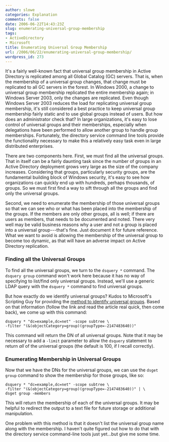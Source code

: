 ```yaml
---
author: slowe
categories: Explanation
comments: false
date: 2006-06-22T14:43:23Z
slug: enumerating-universal-group-membership
tags:
- ActiveDirectory
- Microsoft
title: Enumerating Universal Group Membership
url: /2006/06/22/enumerating-universal-group-membership/
wordpress_id: 273
---
```


It's a fairly well-known fact that universal group membership in Active Directory is replicated among all Global Catalog (GC) servers. That is, when the membership of a universal group changes, that change must be replicated to all GC servers in the forest. In Windows 2000, a change to universal group membership replicated the entire membership again; in Windows Server 2003, only the changes are replicated. Even though Windows Server 2003 reduces the load for replicating universal group membership, it's still considered a best practice to keep universal group membership fairly static and to use global groups instead of users. But how does an administrator check that? In large organizations, it's easy to lose control of universal groups and their memberships, especially when delegations have been performed to allow another group to handle group memberships. Fortunately, the directory service command line tools provide the functionality necessary to make this a relatively easy task even in large distributed enterprises.

There are two components here. First, we must find all the universal groups. That in itself can be a fairly daunting task since the number of groups in an Active Directory deployment grows very large as the size of the company increases. Considering that groups, particularly security groups, are the fundamental building block of Windows security, it's easy to see how organizations can quickly end up with hundreds, perhaps thousands, of groups. So we must first find a way to sift through all the groups and find only the universal groups.

Second, we need to enumerate the membership of those universal groups so that we can see who or what has been placed into the membership of the groups. If the members are only other groups, all is well; if there are users as members, that needs to be documented and noted. There very well may be valid business reasons why a user and not a group is placed into a universal group---that's fine. Just document it for future reference. What we want to avoid is allowing the membership of the universal group to become too dynamic, as that will have an adverse impact on Active Directory replication.

### Finding all the Universal Groups

To find all the universal groups, we turn to the `dsquery *` command. The `dsquery group` command won't work here because it has no way of specifying to list/find only universal groups. Instead, we'll use a generic LDAP query with the `dsquery *` command to find universal groups.

But how exactly do we identify universal groups? Kudos to Microsoft's Scripting Guy for providing the [method to identify universal groups](http://www.microsoft.com/technet/scriptcenter/resources/qanda/aug05/hey0817.mspx). Based on that information (follow the link and read the article real quick, then come back), we come up with this command:

```text
dsquery * "dc=example,dc=net" -scope subtree \
-filter "(&(objectCategory=group)(groupType=-2147483640))"
```

This command will return the DN of all universal groups. Note that it may be necessary to add a `-limit` parameter to allow the `dsquery` statement to return _all_ of the universal groups (the default is 100, if I recall correctly).

### Enumerating Membership in Universal Groups

Now that we have the DNs for the universal groups, we can use the `dsget group` command to show the membership for those groups, like so:

```text
dsquery * "dc=example,dc=net" -scope subtree \
-filter "(&(objectCategory=group)(groupType=-2147483640))" | \
dsget group -members
```

This will return the membership of each of the universal groups. It may be helpful to redirect the output to a text file for future storage or additional manipulation.

One problem with this method is that it doesn't list the universal group name along with the membership. I haven't quite figured out how to do that with the directory service command-line tools just yet...but give me some time.
